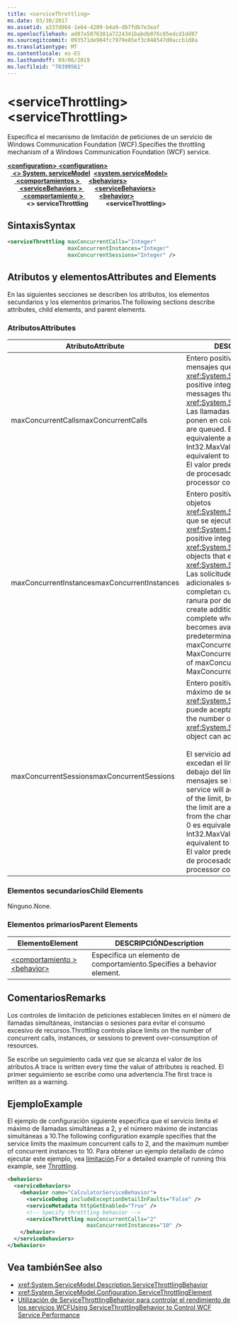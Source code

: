 ```yaml
---
title: <serviceThrottling>
ms.date: 03/30/2017
ms.assetid: a337d064-1e64-4209-b4a9-db7fdb7e3eaf
ms.openlocfilehash: ad87a5876381a7224341babdb076c85edcd1dd87
ms.sourcegitcommit: 093571de904fc7979e85ef3c048547d0accb1d8a
ms.translationtype: MT
ms.contentlocale: es-ES
ms.lasthandoff: 09/06/2019
ms.locfileid: "70399561"
---
```

# <a name="servicethrottling"></a><span data-ttu-id="bf371-101">\<serviceThrottling></span><span class="sxs-lookup"><span data-stu-id="bf371-101">\<serviceThrottling></span></span>
<span data-ttu-id="bf371-102">Especifica el mecanismo de limitación de peticiones de un servicio de Windows Communication Foundation (WCF).</span><span class="sxs-lookup"><span data-stu-id="bf371-102">Specifies the throttling mechanism of a Windows Communication Foundation (WCF) service.</span></span>  
  
<span data-ttu-id="bf371-103">[ **\<configuration>** ](../configuration-element.md)</span><span class="sxs-lookup"><span data-stu-id="bf371-103">[**\<configuration>**](../configuration-element.md)</span></span>\
<span data-ttu-id="bf371-104">&nbsp;&nbsp;[ **\<> System. serviceModel**](system-servicemodel.md)</span><span class="sxs-lookup"><span data-stu-id="bf371-104">&nbsp;&nbsp;[**\<system.serviceModel>**](system-servicemodel.md)</span></span>\
<span data-ttu-id="bf371-105">&nbsp;&nbsp;&nbsp;&nbsp;[ **\<comportamientos >** ](behaviors.md)</span><span class="sxs-lookup"><span data-stu-id="bf371-105">&nbsp;&nbsp;&nbsp;&nbsp;[**\<behaviors>**](behaviors.md)</span></span>\
<span data-ttu-id="bf371-106">&nbsp;&nbsp;&nbsp;&nbsp;&nbsp;&nbsp;[ **\<serviceBehaviors >** ](servicebehaviors.md)</span><span class="sxs-lookup"><span data-stu-id="bf371-106">&nbsp;&nbsp;&nbsp;&nbsp;&nbsp;&nbsp;[**\<serviceBehaviors>**](servicebehaviors.md)</span></span>\
<span data-ttu-id="bf371-107">&nbsp;&nbsp;&nbsp;&nbsp;&nbsp;&nbsp;&nbsp;&nbsp;[ **\<comportamiento >** ](behavior-of-servicebehaviors.md)</span><span class="sxs-lookup"><span data-stu-id="bf371-107">&nbsp;&nbsp;&nbsp;&nbsp;&nbsp;&nbsp;&nbsp;&nbsp;[**\<behavior>**](behavior-of-servicebehaviors.md)</span></span>\
<span data-ttu-id="bf371-108">&nbsp;&nbsp;&nbsp;&nbsp;&nbsp;&nbsp;&nbsp;&nbsp;&nbsp;&nbsp; **\<> serviceThrottling**</span><span class="sxs-lookup"><span data-stu-id="bf371-108">&nbsp;&nbsp;&nbsp;&nbsp;&nbsp;&nbsp;&nbsp;&nbsp;&nbsp;&nbsp;**\<serviceThrottling>**</span></span>  
  
## <a name="syntax"></a><span data-ttu-id="bf371-109">Sintaxis</span><span class="sxs-lookup"><span data-stu-id="bf371-109">Syntax</span></span>  
  
```xml  
<serviceThrottling maxConcurrentCalls="Integer"
                   maxConcurrentInstances="Integer"
                   maxConcurrentSessions="Integer" />
```  
  
## <a name="attributes-and-elements"></a><span data-ttu-id="bf371-110">Atributos y elementos</span><span class="sxs-lookup"><span data-stu-id="bf371-110">Attributes and Elements</span></span>  
 <span data-ttu-id="bf371-111">En las siguientes secciones se describen los atributos, los elementos secundarios y los elementos primarios.</span><span class="sxs-lookup"><span data-stu-id="bf371-111">The following sections describe attributes, child elements, and parent elements.</span></span>  
  
### <a name="attributes"></a><span data-ttu-id="bf371-112">Atributos</span><span class="sxs-lookup"><span data-stu-id="bf371-112">Attributes</span></span>  
  
|<span data-ttu-id="bf371-113">Atributo</span><span class="sxs-lookup"><span data-stu-id="bf371-113">Attribute</span></span>|<span data-ttu-id="bf371-114">DESCRIPCIÓN</span><span class="sxs-lookup"><span data-stu-id="bf371-114">Description</span></span>|  
|---------------|-----------------|  
|<span data-ttu-id="bf371-115">maxConcurrentCalls</span><span class="sxs-lookup"><span data-stu-id="bf371-115">maxConcurrentCalls</span></span>|<span data-ttu-id="bf371-116">Entero positivo que limita el número de mensajes que actualmente procesan en <xref:System.ServiceModel.ServiceHost>.</span><span class="sxs-lookup"><span data-stu-id="bf371-116">A positive integer that limits the number of messages that currently process across a <xref:System.ServiceModel.ServiceHost>.</span></span> <span data-ttu-id="bf371-117">Las llamadas que superan el límite se ponen en cola.</span><span class="sxs-lookup"><span data-stu-id="bf371-117">Calls in excess of the limit are queued.</span></span> <span data-ttu-id="bf371-118">Establecer este valor en 0 es equivalente a establecerlo en Int32.MaxValue.</span><span class="sxs-lookup"><span data-stu-id="bf371-118">Setting this value to 0 is equivalent to setting it to Int32.MaxValue.</span></span> <span data-ttu-id="bf371-119">El valor predeterminado es 16 \* número de procesadores.</span><span class="sxs-lookup"><span data-stu-id="bf371-119">The default is 16 \* processor count.</span></span>|  
|<span data-ttu-id="bf371-120">maxConcurrentInstances</span><span class="sxs-lookup"><span data-stu-id="bf371-120">maxConcurrentInstances</span></span>|<span data-ttu-id="bf371-121">Entero positivo que limita el número de los objetos <xref:System.ServiceModel.InstanceContext> que se ejecutan a la vez en <xref:System.ServiceModel.ServiceHost>.</span><span class="sxs-lookup"><span data-stu-id="bf371-121">A positive integer that limits the number of <xref:System.ServiceModel.InstanceContext> objects that execute at one time across a <xref:System.ServiceModel.ServiceHost>.</span></span> <span data-ttu-id="bf371-122">Las solicitudes para crear instancias adicionales se ponen en cola y se completan cuando queda disponible una ranura por debajo del límite.</span><span class="sxs-lookup"><span data-stu-id="bf371-122">Requests to create additional instances are queued and complete when a slot below the limit becomes available.</span></span> <span data-ttu-id="bf371-123">El valor predeterminado es la suma de maxConcurrentSessions y MaxConcurrentCalls</span><span class="sxs-lookup"><span data-stu-id="bf371-123">The default is the sum of maxConcurrentSessions and MaxConcurrentCalls</span></span>|  
|<span data-ttu-id="bf371-124">maxConcurrentSessions</span><span class="sxs-lookup"><span data-stu-id="bf371-124">maxConcurrentSessions</span></span>|<span data-ttu-id="bf371-125">Entero positivo que limita el número máximo de sesiones que un objeto <xref:System.ServiceModel.ServiceHost> puede aceptar.</span><span class="sxs-lookup"><span data-stu-id="bf371-125">A positive integer that limits the number of sessions a <xref:System.ServiceModel.ServiceHost> object can accept.</span></span><br /><br /> <span data-ttu-id="bf371-126">El servicio admitirá conexiones que excedan el límite, pero solo los canales por debajo del límite estarán activos (los mensajes se leen desde el canal).</span><span class="sxs-lookup"><span data-stu-id="bf371-126">The service will accept connections in excess of the limit, but only the channels below the limit are active (messages are read from the channel).</span></span> <span data-ttu-id="bf371-127">Establecer este valor en 0 es equivalente a establecerlo en Int32.MaxValue.</span><span class="sxs-lookup"><span data-stu-id="bf371-127">Setting this value to 0 is equivalent to setting it to Int32.MaxValue.</span></span> <span data-ttu-id="bf371-128">El valor predeterminado es 100 \* número de procesadores.</span><span class="sxs-lookup"><span data-stu-id="bf371-128">The default is 100 \* processor count.</span></span>|  
  
### <a name="child-elements"></a><span data-ttu-id="bf371-129">Elementos secundarios</span><span class="sxs-lookup"><span data-stu-id="bf371-129">Child Elements</span></span>  
 <span data-ttu-id="bf371-130">Ninguno.</span><span class="sxs-lookup"><span data-stu-id="bf371-130">None.</span></span>  
  
### <a name="parent-elements"></a><span data-ttu-id="bf371-131">Elementos primarios</span><span class="sxs-lookup"><span data-stu-id="bf371-131">Parent Elements</span></span>  
  
|<span data-ttu-id="bf371-132">Elemento</span><span class="sxs-lookup"><span data-stu-id="bf371-132">Element</span></span>|<span data-ttu-id="bf371-133">DESCRIPCIÓN</span><span class="sxs-lookup"><span data-stu-id="bf371-133">Description</span></span>|  
|-------------|-----------------|  
|[<span data-ttu-id="bf371-134">\<comportamiento ></span><span class="sxs-lookup"><span data-stu-id="bf371-134">\<behavior></span></span>](behavior-of-endpointbehaviors.md)|<span data-ttu-id="bf371-135">Especifica un elemento de comportamiento.</span><span class="sxs-lookup"><span data-stu-id="bf371-135">Specifies a behavior element.</span></span>|  
  
## <a name="remarks"></a><span data-ttu-id="bf371-136">Comentarios</span><span class="sxs-lookup"><span data-stu-id="bf371-136">Remarks</span></span>  
 <span data-ttu-id="bf371-137">Los controles de limitación de peticiones establecen límites en el número de llamadas simultáneas, instancias o sesiones para evitar el consumo excesivo de recursos.</span><span class="sxs-lookup"><span data-stu-id="bf371-137">Throttling controls place limits on the number of concurrent calls, instances, or sessions to prevent over-consumption of resources.</span></span>  
  
 <span data-ttu-id="bf371-138">Se escribe un seguimiento cada vez que se alcanza el valor de los atributos.</span><span class="sxs-lookup"><span data-stu-id="bf371-138">A trace is written every time the value of attributes is reached.</span></span> <span data-ttu-id="bf371-139">El primer seguimiento se escribe como una advertencia.</span><span class="sxs-lookup"><span data-stu-id="bf371-139">The first trace is written as a warning.</span></span>  
  
## <a name="example"></a><span data-ttu-id="bf371-140">Ejemplo</span><span class="sxs-lookup"><span data-stu-id="bf371-140">Example</span></span>  
 <span data-ttu-id="bf371-141">El ejemplo de configuración siguiente especifica que el servicio limita el máximo de llamadas simultáneas a 2, y el número máximo de instancias simultáneas a 10.</span><span class="sxs-lookup"><span data-stu-id="bf371-141">The following configuration example specifies that the service limits the maximum concurrent calls to 2, and the maximum number of concurrent instances to 10.</span></span> <span data-ttu-id="bf371-142">Para obtener un ejemplo detallado de cómo ejecutar este ejemplo, vea [limitación](../../../wcf/samples/throttling.md).</span><span class="sxs-lookup"><span data-stu-id="bf371-142">For a detailed example of running this example, see [Throttling](../../../wcf/samples/throttling.md).</span></span>  
  
```xml  
<behaviors>
  <serviceBehaviors>
    <behavior name="CalculatorServiceBehavior">
      <serviceDebug includeExceptionDetailInFaults="False" />
      <serviceMetadata httpGetEnabled="True" />
      <!-- Specify throttling behavior -->
      <serviceThrottling maxConcurrentCalls="2"
                         maxConcurrentInstances="10" />
    </behavior>
  </serviceBehaviors>
</behaviors>
```  
  
## <a name="see-also"></a><span data-ttu-id="bf371-143">Vea también</span><span class="sxs-lookup"><span data-stu-id="bf371-143">See also</span></span>

- <xref:System.ServiceModel.Description.ServiceThrottlingBehavior>
- <xref:System.ServiceModel.Configuration.ServiceThrottlingElement>
- [<span data-ttu-id="bf371-144">Utilización de ServiceThrottlingBehavior para controlar el rendimiento de los servicios WCF</span><span class="sxs-lookup"><span data-stu-id="bf371-144">Using ServiceThrottlingBehavior to Control WCF Service Performance</span></span>](../../../wcf/feature-details/using-servicethrottlingbehavior-to-control-wcf-service-performance.md)
